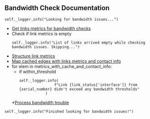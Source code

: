 ## Bandwidth Check Documentation

```
self._logger.info("Looking for bandwidth issues...")
```

* [Get links metrics for bandwidth checks](../repositories/velocloud_repository/get_links_metrics_for_bandwidth_checks.md)
* Check if link metrics is empty
    ```
    self._logger.info("List of links arrived empty while checking bandwidth issues. Skipping...")
    ```
* [Structure link metrics](_structure_links_metrics.md)
* [Map cached edges with links metrics and contact info](_map_cached_edges_with_links_metrics_and_contact_info.md)
* for elem in metrics_with_cache_and_contact_info:
  * if within_threshold
    ```
    self._logger.info(
                    f"Link {link_status['interface']} from {serial_number} didn't exceed any bandwidth thresholds"
                )
    ```
  *[Process bandwidth trouble](_process_bandwidth_trouble.md)

```
self._logger.info("Finished looking for bandwidth issues!")
```